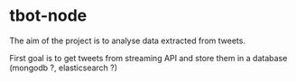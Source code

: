 # tbot-node
The aim of the project is to analyse data extracted from tweets.

First goal is to get tweets from streaming API and store them in a database (mongodb ?, elasticsearch ?)
